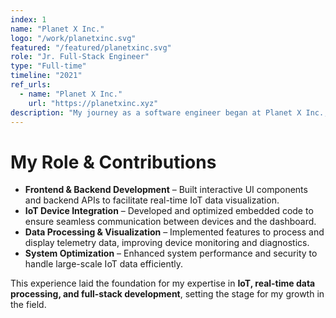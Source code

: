 ```yaml
---
index: 1
name: "Planet X Inc."
logo: "/work/planetxinc.svg"
featured: "/featured/planetxinc.svg"
role: "Jr. Full-Stack Engineer"
type: "Full-time"
timeline: "2021"
ref_urls:
  - name: "Planet X Inc."
    url: "https://planetxinc.xyz"
description: "My journey as a software engineer began at Planet X Inc., where I worked as a Junior Full Stack Engineer, contributing to the development of an IoT dashboard application and device code for monitoring IoT devices."
---
```


# My Role & Contributions

- **Frontend & Backend Development** – Built interactive UI components and backend APIs to facilitate real-time IoT data visualization.
- **IoT Device Integration** – Developed and optimized embedded code to ensure seamless communication between devices and the dashboard.
- **Data Processing & Visualization** – Implemented features to process and display telemetry data, improving device monitoring and diagnostics.
- **System Optimization** – Enhanced system performance and security to handle large-scale IoT data efficiently.

This experience laid the foundation for my expertise in **IoT, real-time data processing, and full-stack development**, setting the stage for my growth in the field.
